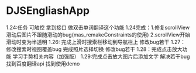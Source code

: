# DJSEngliashApp
1.24:任务  可触控 拿到接口 做双击单词翻译这个功能
1.24完成：1.修复scrollView滑动后图片不跟随滑动的bug(mas_remakeConstraints的使用)
2.scrollView开始滑动时变为半透明
1.26: 完成上滑时搜索栏移动到导航栏上
修改bug若干
1.27：修改搜索时视图覆盖bug 
完成照片选择切换
修改bug若干
1.28：完成点击放大功能 学习手势相关内容（加强版）
1.29:完成点击放大图片后添加文字 解决若干bug 找到百度翻译api 找到使用demo
